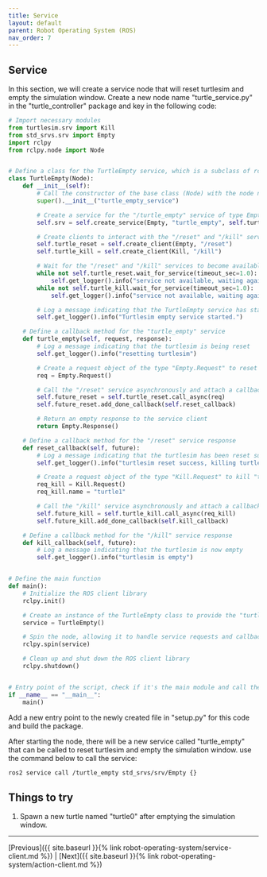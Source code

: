 ```yaml
---
title: Service
layout: default
parent: Robot Operating System (ROS)
nav_order: 7
---
```


## Service

In this section, we will create a service node that will reset turtlesim and empty the simulation window. Create a new node name "turtle_service.py" in the "turtle_controller" package and key in the following code:

```python
# Import necessary modules
from turtlesim.srv import Kill
from std_srvs.srv import Empty
import rclpy
from rclpy.node import Node


# Define a class for the TurtleEmpty service, which is a subclass of rclpy's Node class
class TurtleEmpty(Node):
    def __init__(self):
        # Call the constructor of the base class (Node) with the node name "turtle_empty_service"
        super().__init__("turtle_empty_service")

        # Create a service for the "/turtle_empty" service of type Empty
        self.srv = self.create_service(Empty, "turtle_empty", self.turtle_empty)

        # Create clients to interact with the "/reset" and "/kill" services from turtlesim
        self.turtle_reset = self.create_client(Empty, "/reset")
        self.turtle_kill = self.create_client(Kill, "/kill")

        # Wait for the "/reset" and "/kill" services to become available, with a timeout of 1 second
        while not self.turtle_reset.wait_for_service(timeout_sec=1.0):
            self.get_logger().info("service not available, waiting again...")
        while not self.turtle_kill.wait_for_service(timeout_sec=1.0):
            self.get_logger().info("service not available, waiting again...")

        # Log a message indicating that the TurtleEmpty service has started
        self.get_logger().info("Turtlesim empty service started.")

    # Define a callback method for the "turtle_empty" service
    def turtle_empty(self, request, response):
        # Log a message indicating that the turtlesim is being reset
        self.get_logger().info("resetting turtlesim")

        # Create a request object of the type "Empty.Request" to reset the turtlesim
        req = Empty.Request()

        # Call the "/reset" service asynchronously and attach a callback for the response
        self.future_reset = self.turtle_reset.call_async(req)
        self.future_reset.add_done_callback(self.reset_callback)

        # Return an empty response to the service client
        return Empty.Response()

    # Define a callback method for the "/reset" service response
    def reset_callback(self, future):
        # Log a message indicating that the turtlesim has been reset successfully
        self.get_logger().info("turtlesim reset success, killing turtle 1...")

        # Create a request object of the type "Kill.Request" to kill "turtle1"
        req_kill = Kill.Request()
        req_kill.name = "turtle1"

        # Call the "/kill" service asynchronously and attach a callback for the response
        self.future_kill = self.turtle_kill.call_async(req_kill)
        self.future_kill.add_done_callback(self.kill_callback)

    # Define a callback method for the "/kill" service response
    def kill_callback(self, future):
        # Log a message indicating that the turtlesim is now empty
        self.get_logger().info("turtlesim is empty")


# Define the main function
def main():
    # Initialize the ROS client library
    rclpy.init()

    # Create an instance of the TurtleEmpty class to provide the "turtle_empty_service"
    service = TurtleEmpty()

    # Spin the node, allowing it to handle service requests and callbacks
    rclpy.spin(service)

    # Clean up and shut down the ROS client library
    rclpy.shutdown()


# Entry point of the script, check if it's the main module and call the main function
if __name__ == "__main__":
    main()

```

Add a new entry point to the newly created file in "setup.py" for this code and build the package.

After starting the node, there will be a new service called "turtle_empty" that can be called to reset turtlesim and empty the simulation window. use the command below to call the service:

```bash
ros2 service call /turtle_empty std_srvs/srv/Empty {}
```

## Things to try

1. Spawn a new turtle named "turtle0" after emptying the simulation window.

---
[Previous]({{ site.baseurl }}{% link robot-operating-system/service-client.md %}) | [Next]({{ site.baseurl }}{% link robot-operating-system/action-client.md %})
